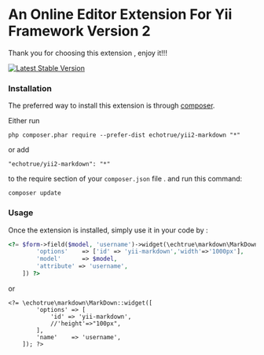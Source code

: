 # An Online Editor Extension For Yii Framework Version 2

Thank you for choosing this extension , enjoy it!!!

[![Latest Stable Version](https://poser.pugx.org/yiisoft/yii2/v/stable.png)](https://packagist.org/packages/echotrue/yii2-markdown)


### Installation

The preferred way to install this extension is through [composer](http://getcomposer.org/download/).

Either run

```
php composer.phar require --prefer-dist echotrue/yii2-markdown "*"
```

or add

```
"echotrue/yii2-markdown": "*"
```

to the require section of your `composer.json` file . and run this command:

```
composer update
```


### Usage

Once the extension is installed, simply use it in your code by  :

```php
<?= $form->field($model, 'username')->widget(\echtrue\markdown\MarkDown::className(), [
        'options'    => ['id' => 'yii-markdown','width'=>'1000px'],
        'model'      => $model,
        'attribute' => 'username',
    ]) ?>

```

or

```
<?= \echotrue\markdown\MarkDown::widget([
        'options' => [
            'id' => 'yii-markdown',
            //'height'=>"100px",
        ],
        'name'    => 'username',
    ]); ?>
    
```